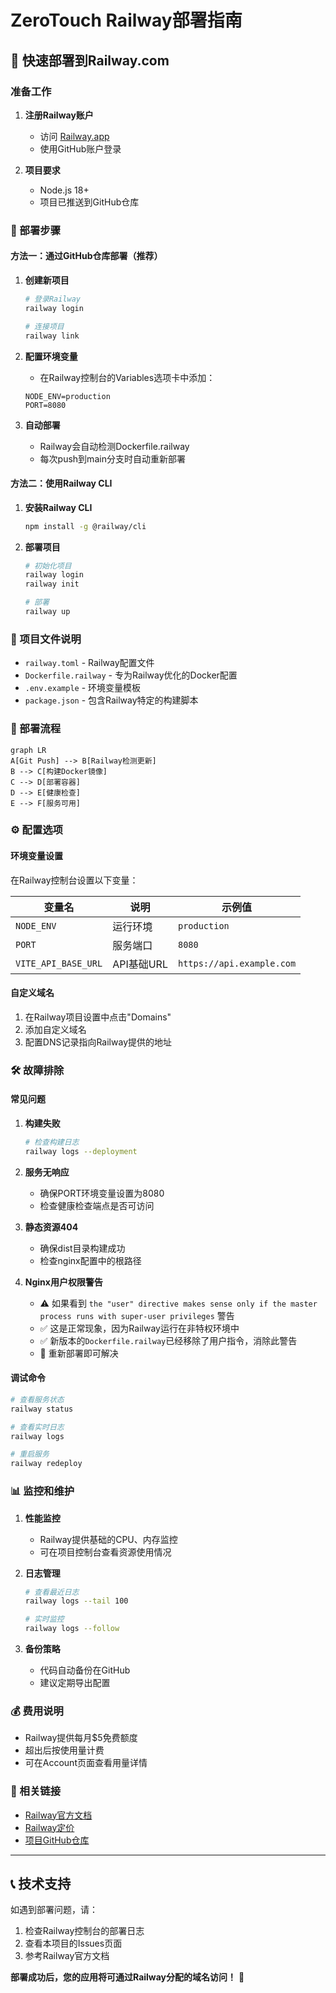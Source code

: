 # ZeroTouch Railway部署指南

## 🚀 快速部署到Railway.com

### 准备工作

1. **注册Railway账户**
   - 访问 [Railway.app](https://railway.app)
   - 使用GitHub账户登录

2. **项目要求**
   - Node.js 18+
   - 项目已推送到GitHub仓库

### 🔧 部署步骤

#### 方法一：通过GitHub仓库部署（推荐）

1. **创建新项目**
   ```bash
   # 登录Railway
   railway login
   
   # 连接项目
   railway link
   ```

2. **配置环境变量**
   - 在Railway控制台的Variables选项卡中添加：
   ```
   NODE_ENV=production
   PORT=8080
   ```

3. **自动部署**
   - Railway会自动检测Dockerfile.railway
   - 每次push到main分支时自动重新部署

#### 方法二：使用Railway CLI

1. **安装Railway CLI**
   ```bash
   npm install -g @railway/cli
   ```

2. **部署项目**
   ```bash
   # 初始化项目
   railway login
   railway init
   
   # 部署
   railway up
   ```

### 📁 项目文件说明

- `railway.toml` - Railway配置文件
- `Dockerfile.railway` - 专为Railway优化的Docker配置
- `.env.example` - 环境变量模板
- `package.json` - 包含Railway特定的构建脚本

### 🔄 部署流程

```mermaid
graph LR
A[Git Push] --> B[Railway检测更新]
B --> C[构建Docker镜像]
C --> D[部署容器]
D --> E[健康检查]
E --> F[服务可用]
```

### ⚙️ 配置选项

#### 环境变量设置
在Railway控制台设置以下变量：

| 变量名 | 说明 | 示例值 |
|--------|------|--------|
| `NODE_ENV` | 运行环境 | `production` |
| `PORT` | 服务端口 | `8080` |
| `VITE_API_BASE_URL` | API基础URL | `https://api.example.com` |

#### 自定义域名
1. 在Railway项目设置中点击"Domains"
2. 添加自定义域名
3. 配置DNS记录指向Railway提供的地址

### 🛠️ 故障排除

#### 常见问题

1. **构建失败**
   ```bash
   # 检查构建日志
   railway logs --deployment
   ```

2. **服务无响应**
   - 确保PORT环境变量设置为8080
   - 检查健康检查端点是否可访问

3. **静态资源404**
   - 确保dist目录构建成功
   - 检查nginx配置中的根路径

4. **Nginx用户权限警告**
   - ⚠️ 如果看到 `the "user" directive makes sense only if the master process runs with super-user privileges` 警告
   - ✅ 这是正常现象，因为Railway运行在非特权环境中
   - ✅ 新版本的`Dockerfile.railway`已经移除了用户指令，消除此警告
   - 🔄 重新部署即可解决

#### 调试命令
```bash
# 查看服务状态
railway status

# 查看实时日志
railway logs

# 重启服务
railway redeploy
```

### 📊 监控和维护

1. **性能监控**
   - Railway提供基础的CPU、内存监控
   - 可在项目控制台查看资源使用情况

2. **日志管理**
   ```bash
   # 查看最近日志
   railway logs --tail 100
   
   # 实时监控
   railway logs --follow
   ```

3. **备份策略**
   - 代码自动备份在GitHub
   - 建议定期导出配置

### 💰 费用说明

- Railway提供每月$5免费额度
- 超出后按使用量计费
- 可在Account页面查看用量详情

### 🔗 相关链接

- [Railway官方文档](https://docs.railway.app/)
- [Railway定价](https://railway.app/pricing)
- [项目GitHub仓库](https://github.com/your-username/zerotouch2.0)

---

## 📞 技术支持

如遇到部署问题，请：

1. 检查Railway控制台的部署日志
2. 查看本项目的Issues页面
3. 参考Railway官方文档

**部署成功后，您的应用将可通过Railway分配的域名访问！** 🎉
